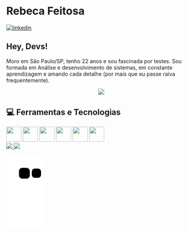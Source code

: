 # Rebeca Feitosa
  <a href="https://www.linkedin.com/in/rebeca-feitosa-11b609205/">
    <img width="80px" src="https://i.ibb.co/RyZx12b/linkedin.png" alt="linkedin" style="vertical-align:top;">
  </a>

## Hey, Devs!
Moro em São Paulo/SP, tenho 22 anos e sou fascinada por testes. Sou formada em Análise e desenvolvimento de sistemas, em constante aprendizagem e amando cada detalhe (por mais que eu passe raiva frequentemente).

<div align="center">
            <img src="https://github.com/RebecaFeitosa/RebecaFeitosa/assets/100243739/fbc0cd46-2286-40d5-865d-2e15be82f924" widht="150" height="150"/>
</div>

## :computer: Ferramentas e Tecnologias
<img src="https://cdn.jsdelivr.net/gh/devicons/devicon/icons/git/git-original.svg" width="40" height="40"/> 
<img src="https://cdn.jsdelivr.net/gh/devicons/devicon/icons/html5/html5-original.svg" width="40" height="40"/> 
<img src="https://cdn.jsdelivr.net/gh/devicons/devicon/icons/css3/css3-original.svg" width="40" height="40"/> 
<img src="https://cdn.jsdelivr.net/gh/devicons/devicon/icons/mysql/mysql-original.svg" width="40" height="40"/>
<img src="https://cdn.jsdelivr.net/gh/devicons/devicon@latest/icons/selenium/selenium-original.svg" width="40" height="40"/> 
<img src="https://cdn.jsdelivr.net/gh/devicons/devicon@latest/icons/ruby/ruby-original.svg" width="40" height="40"/>
          

 
          
<div>
<a href="https://github.com/RebecaFeitosa">
<img height="180em" src="https://github-readme-stats.vercel.app/api/top-langs/?username=RebecaFeitosa&layout=compact&langs_count=7&theme=dracula"/>
<img height="180em" src="https://github-readme-stats.vercel.app/api?username=RebecaFeitosa&show_icons=true&theme=dracula&include_all_commits=true&count_private=true"/>
</div>

![Snake animation](https://github.com/RebecaFeitosa/RebecaFeitosa/blob/output/github-contribution-grid-snake.svg)
